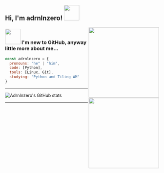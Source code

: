 <h2> Hi, I'm adrnlnzero! <img src="https://media.giphy.com/media/llOuyzMCQIXCfHbRl4/giphy.gif" width="50"></h2>
<img align='right' src="https://media.giphy.com/media/ii7H1Q3tlLUSEXPcR8/giphy.gif" width="230">

### <img src="https://media.giphy.com/media/Y0sTI4T1qAVSLHIIGP/giphy.gif" width="50"> I'm new to GitHub, anyway little more about me...  

```javascript
const adrnlnzero = {
  pronouns: "he" | "him",
  code: [Python],
  tools: [Linux, Git],
  studying: "Python and Tiling WM"
}
```

---

![Adrnlnzero's GitHub stats](https://github-readme-stats.vercel.app/api?username=adrnlnzero&count_private=true&show_icons=true&theme=synthwave)
<img align='right' src="https://media.giphy.com/media/d6L1tRqCyPN1i58ZFR/giphy.gif" width="230">


---